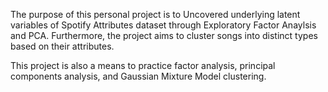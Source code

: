 The purpose of this personal project is to Uncovered underlying latent variables of Spotify Attributes dataset through Exploratory Factor Anaylsis and PCA. Furthermore, the project aims to cluster songs into distinct types based on their attributes.

This project is also a means to practice factor analysis, principal components analysis, and Gaussian Mixture Model clustering.


